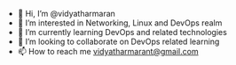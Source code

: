 - 👋 Hi, I’m @vidyatharmaran
- 👀 I’m interested in Networking, Linux and DevOps realm
- 🌱 I’m currently learning DevOps and related technologies
- 💞️ I’m looking to collaborate on DevOps related learning
- 📫 How to reach me vidyatharmarant@gmail.com

<!---
vidyatharmaran/vidyatharmaran is a ✨ special ✨ repository because its `README.md` (this file) appears on your GitHub profile.
You can click the Preview link to take a look at your changes.
--->
